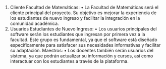 1. Cliente
Facultad de Matemáticas:
•	La Facultad de Matemáticas será el cliente principal del proyecto. Su objetivo es mejorar la experiencia de los estudiantes de nuevo ingreso y facilitar la integración en la comunidad académica.
2. Usuarios
Estudiantes de Nuevo Ingreso:
•	Los usuarios principales del software serán los estudiantes que ingresan por primera vez a la facultad. Este grupo es fundamental, ya que el software está diseñado específicamente para satisfacer sus necesidades informativas y facilitar su adaptación.
Maestros:
•	Los docentes también serán usuarios del sistema, ya que podrán actualizar su información y cursos, así como interactuar con los estudiantes a través de la plataforma.
